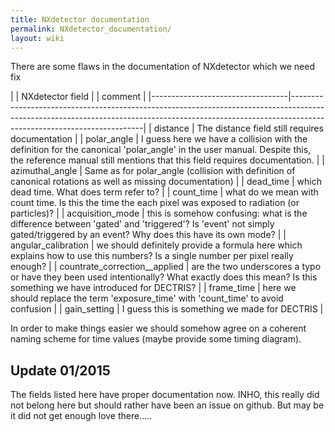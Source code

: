 ```yaml
---
title: NXdetector documentation
permalink: NXdetector_documentation/
layout: wiki
---
```


There are some flaws in the documentation of NXdetector which we need
fix

| | NXdetector field               | | comment                                                                                                                                                                                           |
|----------------------------------|-----------------------------------------------------------------------------------------------------------------------------------------------------------------------------------------------------|
| distance                         | The distance field still requires documentation                                                                                                                                                     |
| polar\_angle                     | I guess here we have a collision with the definition for the canonical 'polar\_angle' in the user manual. Despite this, the reference manual still mentions that this field requires documentation. |
| azimuthal\_angle                 | Same as for polar\_angle (collision with definition of canonical rotations as well as missing documentation)                                                                                        |
| dead\_time                       | which dead time. What does term refer to?                                                                                                                                                           |
| count\_time                      | what do we mean with count time. Is this the time the each pixel was exposed to radiation (or particles)?                                                                                           |
| acquisition\_mode                | this is somehow confusing: what is the difference between 'gated' and 'triggered'? Is 'event' not simply gated/triggered by an event? Why does this have its own mode?                              |
| angular\_calibration             | we should definitely provide a formula here which explains how to use this numbers? Is a single number per pixel really enough?                                                                     |
| countrate\_correction\_\_applied | are the two underscores a typo or have they been used intentionally? What exactly does this mean? Is this something we have introduced for DECTRIS?                                                 |
| frame\_time                      | here we should replace the term 'exposure\_time' with 'count\_time' to avoid confusion                                                                                                              |
| gain\_setting                    | I guess this is something we made for DECTRIS                                                                                                                                                       |

In order to make things easier we should somehow agree on a coherent
naming scheme for time values (maybe provide some timing diagram).

Update 01/2015
--------------

The fields listed here have proper documentation now. INHO, this really
did not belong here but should rather have been an issue on github. But
may be it did not get enough love there.....
